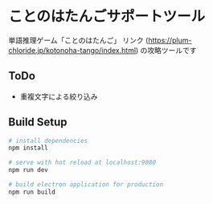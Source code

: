 # ことのはたんごサポートツール

単語推理ゲーム「ことのはたんご」 リンク (https://plum-chloride.jp/kotonoha-tango/index.html) の攻略ツールです

## ToDo

* 重複文字による絞り込み

## Build Setup
``` bash
# install dependencies
npm install

# serve with hot reload at localhost:9080
npm run dev

# build electron application for production
npm run build
```
